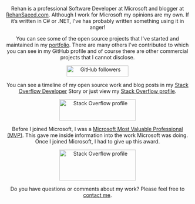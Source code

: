 <p align="center">Rehan is a professional Software Developer at Microsoft and blogger at <a href="https://rehansaeed.com/">RehanSaeed.com</a>. Although I work for Microsoft my opinions are my own. If it’s written in C# or .NET, I've has probably written something using it in anger!</p>

<p align="center">You can see some of the open source projects that I've started and maintained in my <a href="https://rehansaeed.com/portfolio/">portfolio</a>. There are many others I've contributed to which you can see in my GitHub profile and of course there are other commercial projects that I cannot disclose.</p>

<p align="center"><a href="https://github.com/RehanSaeed"><img alt="GitHub followers" height="30" width="168" src="https://img.shields.io/github/followers/RehanSaeed?style=social"/></a></p>

<p align="center">You can see a timeline of my open source work and blog posts in my <a href="https://stackoverflow.com/story/muhammad-rehan-saeed">Stack Overflow Developer</a> Story or just view my <a href="https://stackoverflow.com/users/1212017/muhammad-rehan-saeed">Stack Overflow profile</a>.</p>

<p align="center"><a href="https://stackoverflow.com/users/1212017/muhammad-rehan-saeed"><img alt="Stack Overflow profile" height="58" width="208" src="https://stackoverflow.com/users/flair/1212017.png?theme=dark"/></a></p>
  
<p align="center">Before I joined Microsoft, I was a <a href="https://mvp.microsoft.com/en-us/PublicProfile/5001654?fullName=Muhammad%20Rehan%20Saeed">Microsoft Most Valuable Professional (MVP)</a>. This gave me inside information into the work Microsoft was doing. Once I joined Microsoft, I had to give up this award.</p>

<p align="center"><a href="https://mvp.microsoft.com/en-us/PublicProfile/5001654?fullName=Muhammad%20Rehan%20Saeed"><img alt="Stack Overflow profile" height="84" width="208" src="https://media.githubusercontent.com/media/RehanSaeed/RehanSaeed/master/Images/Microsoft-Most-Valuable-Professional-750x303.png"/></a></p>

<p align="center">Do you have questions or comments about my work? Please feel free to <a href="https://rehansaeed.com/">contact me</a>.</p>

